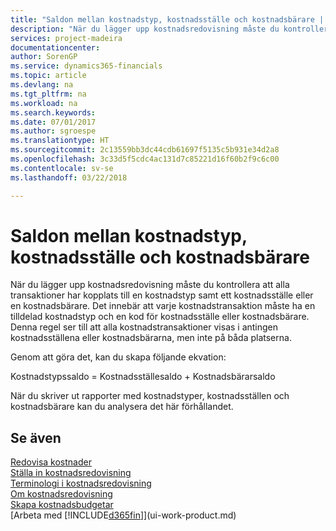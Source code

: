 ```yaml
---
title: "Saldon mellan kostnadstyp, kostnadsställe och kostnadsbärare | Microsoft Docs"
description: "När du lägger upp kostnadsredovisning måste du kontrollera att alla transaktioner har kopplats till en kostnadstyp samt ett kostnadsställe eller en kostnadsbärare. Det innebär att varje kostnadstransaktion måste ha en tilldelad kostnadstyp och en kod för kostnadsställe eller kostnadsbärare. Denna regel ser till att alla kostnadstransaktioner visas i antingen kostnadsställena eller kostnadsbärarna, men inte på båda platserna."
services: project-madeira
documentationcenter: 
author: SorenGP
ms.service: dynamics365-financials
ms.topic: article
ms.devlang: na
ms.tgt_pltfrm: na
ms.workload: na
ms.search.keywords: 
ms.date: 07/01/2017
ms.author: sgroespe
ms.translationtype: HT
ms.sourcegitcommit: 2c13559bb3dc44cdb61697f5135c5b931e34d2a8
ms.openlocfilehash: 3c33d5f5cdc4ac131d7c85221d16f60b2f9c6c00
ms.contentlocale: sv-se
ms.lasthandoff: 03/22/2018

---
```

# <a name="balances-between-cost-type-cost-center-and-cost-object"></a>Saldon mellan kostnadstyp, kostnadsställe och kostnadsbärare
När du lägger upp kostnadsredovisning måste du kontrollera att alla transaktioner har kopplats till en kostnadstyp samt ett kostnadsställe eller en kostnadsbärare. Det innebär att varje kostnadstransaktion måste ha en tilldelad kostnadstyp och en kod för kostnadsställe eller kostnadsbärare. Denna regel ser till att alla kostnadstransaktioner visas i antingen kostnadsställena eller kostnadsbärarna, men inte på båda platserna.  

 Genom att göra det, kan du skapa följande ekvation:  

 Kostnadstypssaldo = Kostnadsställesaldo + Kostnadsbärarsaldo  

 När du skriver ut rapporter med kostnadstyper, kostnadsställen och kostnadsbärare kan du analysera det här förhållandet.  

## <a name="see-also"></a>Se även  
[Redovisa kostnader](finance-manage-cost-accounting.md)  
 [Ställa in kostnadsredovisning](finance-set-up-cost-accounting.md)   
 [Terminologi i kostnadsredovisning](finance-terminology-in-cost-accounting.md)   
 [Om kostnadsredovisning](finance-about-cost-accounting.md)  
 [Skapa kostnadsbudgetar](finance-create-cost-budgets.md)  
 [Arbeta med [!INCLUDE[d365fin](includes/d365fin_md.md)]](ui-work-product.md)

